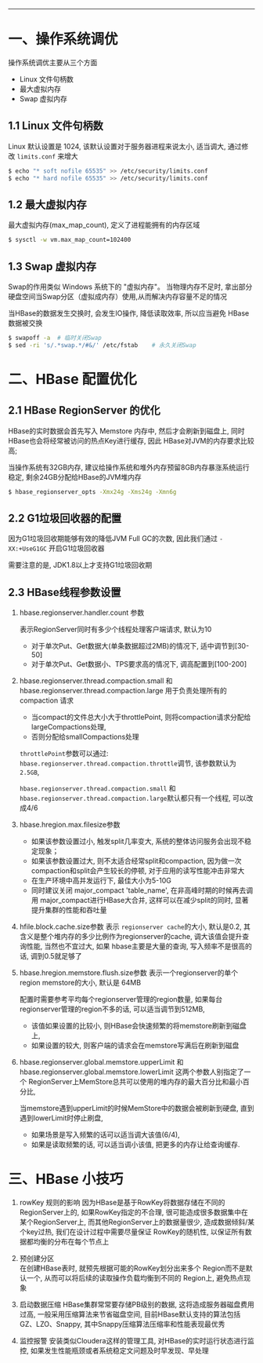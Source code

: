 


---


# 一、操作系统调优
操作系统调优主要从三个方面
- Linux 文件句柄数
- 最大虚拟内存
- Swap 虚拟内存

## 1.1 Linux 文件句柄数
Linux 默认设置是 1024, 该默认设置对于服务器进程来说太小, 适当调大, 通过修改 `limits.conf` 来增大
```bash
$ echo "* soft nofile 65535" >> /etc/security/limits.conf
$ echo "* hard nofile 65535" >> /etc/security/limits.conf
```

## 1.2 最大虚拟内存
最大虚拟内存(max_map_count), 定义了进程能拥有的内存区域
```bash
$ sysctl -w vm.max_map_count=102400
```

## 1.3 Swap 虚拟内存
Swap的作用类似 Windows 系统下的 "虚拟内存"。 当物理内存不足时, 拿出部分硬盘空间当Swap分区（虚拟成内存）使用,从而解决内存容量不足的情况

当HBase的数据发生交换时, 会发生IO操作, 降低读取效率, 所以应当避免 HBase 数据被交换

```bash
$ swapoff -a  # 临时关闭Swap
$ sed -ri 's/.*swap.*/#&/' /etc/fstab    # 永久关闭Swap
```

# 二、HBase 配置优化
## 2.1 HBase RegionServer 的优化
HBase的实时数据会首先写入 Memstore 内存中, 然后才会刷新到磁盘上, 同时HBase也会将经常被访问的热点Key进行缓存, 因此 HBase对JVM的内存要求比较高;

当操作系统有32GB内存, 建议给操作系统和堆外内存预留8GB内存暴涨系统运行稳定, 剩余24GB分配给HBase的JVM堆内存

```bash
$ hbase_regionserver_opts -Xmx24g -Xms24g -Xmn6g
```

## 2.2 G1垃圾回收器的配置
因为G1垃圾回收期能够有效的降低JVM Full GC的次数, 因此我们通过 `-XX:+UseG1GC` 开启G1垃圾回收器

需要注意的是, JDK1.8以上才支持G1垃圾回收期

## 2.3 HBase线程参数设置
1. hbase.regionserver.handler.count 参数
    
    表示RegionServer同时有多少个线程处理客户端请求, 默认为10
    - 对于单次Put、Get数据大(单条数据超过2MB)的情况下, 适中调节到[30-50]
    - 对于单次Put、Get数据小、TPS要求高的情况下, 调高配置到[100-200]

2. hbase.regionserver.thread.compaction.small 和 hbase.regionserver.thread.compaction.large
    用于负责处理所有的 compaction 请求
     - 当compact的文件总大小大于throttlePoint, 则将compaction请求分配给largeCompactions处理, 
     - 否则分配给smallCompactions处理
    
    `throttlePoint`参数可以通过: `hbase.regionserver.thread.compaction.throttle`调节, 该参数默认为`2.5GB`, 
    
    `hbase.regionserver.thread.compaction.small` 和 `hbase.regionserver.thread.compaction.large`默认都只有一个线程, 可以改成4/6

3. hbase.hregion.max.filesize参数
    - 如果该参数设置过小, 触发split几率变大, 系统的整体访问服务会出现不稳定现象；
    - 如果该参数设置过大, 则不太适合经常split和compaction, 因为做一次compaction和split会产生较长的停顿, 对于应用的读写性能冲击非常大
    - 在生产环境中高并发运行下, 最佳大小为5-10G
    - 同时建议关闭 major_compact 'table_name', 在非高峰时期的时候再去调用 major_compact进行HBase大合并, 这样可以在减少split的同时, 显著提升集群的性能和吞吐量

4. hfile.block.cache.size参数
    表示 `regionserver cache`的大小, 默认是0.2, 其含义是整个堆内存的多少比例作为regionserver的cache, 调大该值会提升查询性能, 当然也不宜过大, 如果 hbase主要是大量的查询, 写入频率不是很高的话, 调到0.5就足够了

5. hbase.hregion.memstore.flush.size参数
    表示一个regionserver的单个region memstore的大小, 默认是 64MB
    
    配置时需要参考平均每个regionserver管理的region数量, 如果每台regionserver管理的region不多的话, 可以适当调节到512MB, 
    
    - 该值如果设置的比较小, 则HBase会快速频繁的将memstore刷新到磁盘上, 
    - 如果设置的较大, 则客户端的请求会在memstore写满后在刷新到磁盘

6. hbase.regionserver.global.memstore.upperLimit 和 hbase.regionserver.global.memstore.lowerLimit
    这两个参数人别指定了一个 RegionServer上MemStore总共可以使用的堆内存的最大百分比和最小百分比,
     
    当memstore遇到upperLimit的时候MemStore中的数据会被刷新到硬盘, 直到遇到lowerLimit时停止刷盘, 
    
    - 如果场景是写入频繁的话可以适当调大该值(6/4), 
    - 如果是读取频繁的话, 可以适当调小该值, 把更多的内存让给查询缓存.
    
    
# 三、HBase 小技巧
1. rowKey 规则的影响
    因为HBase是基于RowKey将数据存储在不同的RegionServer上的, 如果RowKey指定的不合理, 很可能造成很多数据集中在某个RegionServer上, 而其他RegionServer上的数据量很少, 造成数据倾斜/某个key过热, 我们在设计过程中需要尽量保证 RowKey的随机性, 以保证所有数据都均衡的分布在每个节点上
    
2. 预创建分区    
    在创建HBase表时, 就预先根据可能的RowKey划分出来多个 Region而不是默认一个, 从而可以将后续的读取操作负载均衡到不同的 Region上, 避免热点现象

3. 启动数据压缩
    HBase集群常常要存储PB级别的数据, 这将造成服务器磁盘费用过高, 一般采用压缩算法来节省磁盘空间, 目前HBase默认支持的算法包括GZ、LZO、Snappy, 其中Snappy压缩算法压缩率和性能表现最优秀 
    
4. 监控报警
    安装类似Cloudera这样的管理工具, 对HBase的实时运行状态进行监控, 如果发生性能瓶颈或者系统稳定文问题及时早发现、早处理